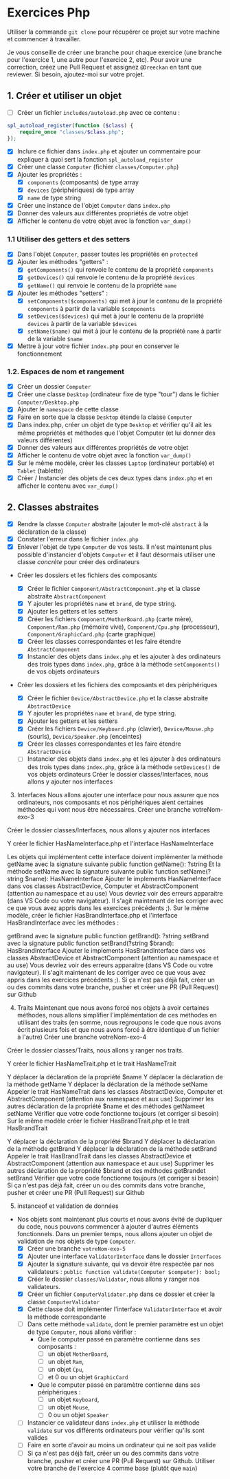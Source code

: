 # Exercices Php

Utiliser la commande `git clone` pour récupérer ce projet sur votre machine et commencer à travailler.

Je vous conseille de créer une branche pour chaque exercice (une branche pour l'exercice 1, une autre pour l'exercice 2, etc). Pour avoir une correction, créez une Pull Request et assignez `@Dreeckan` en tant que reviewer. Si besoin, ajoutez-moi sur votre projet.

## 1. Créer et utiliser un objet

- [ ] Créer un fichier `includes/autoload.php` avec ce contenu :

```php
spl_autoload_register(function ($class) {
    require_once "classes/$class.php";
});
```

- [x] Inclure ce fichier dans `index.php` et ajouter un commentaire pour expliquer à quoi sert la fonction `spl_autoload_register`
- [x] Créer une classe `Computer` (fichier `classes/Computer.php`)
- [x] Ajouter les propriétés :
  - [x] `components` (composants) de type array
  - [x] `devices` (périphériques) de type array
  - [x] `name` de type string
- [x] Créer une instance de l'objet `Computer` dans `index.php`
- [x] Donner des valeurs aux différentes propriétés de votre objet
- [x] Afficher le contenu de votre objet avec la fonction `var_dump()`

### 1.1 Utiliser des getters et des setters

- [x] Dans l'objet `Computer`, passer toutes les propriétés en `protected`
- [x] Ajouter les méthodes "getters" :
  - [x] `getComponents()` qui renvoie le contenu de la propriété `components`
  - [x] `getDevices()` qui renvoie le contenu de la propriété `devices`
  - [x] `getName()` qui renvoie le contenu de la propriété `name`
- [x] Ajouter les méthodes "setters" :
  - [x] `setComponents($components)` qui met à jour le contenu de la propriété `components` à partir de la variable `$components`
  - [x] `setDevices($devices)` qui met à jour le contenu de la propriété `devices` à partir de la variable `$devices`
  - [x] `setName($name)` qui met à jour le contenu de la propriété `name` à partir de la variable `$name`
- [x] Mettre à jour votre fichier `index.php` pour en conserver le fonctionnement

### 1.2. Espaces de nom et rangement

- [x] Créer un dossier `Computer`
- [x] Créer une classe `Desktop` (ordinateur fixe de type "tour") dans le fichier `Computer/Desktop.php`
- [x] Ajouter le `namespace` de cette classe
- [x] Faire en sorte que la classe `Desktop` étende la classe `Computer`
- [x] Dans index.php, créer un objet de type `Desktop` et vérifier qu'il ait les même propriétés et méthodes que l'objet Computer (et lui donner des valeurs différentes)
- [x] Donner des valeurs aux différentes propriétés de votre objet
- [x] Afficher le contenu de votre objet avec la fonction `var_dump()`
- [x] Sur le même modèle, créer les classes `Laptop` (ordinateur portable) et `Tablet` (tablette)
- [x] Créer / Instancier des objets de ces deux types dans `index.php` et en afficher le contenu avec `var_dump()`

## 2. Classes abstraites

- [x] Rendre la classe `Computer` abstraite (ajouter le mot-clé `abstract` à la déclaration de la classe)
- [x] Constater l'erreur dans le fichier `index.php`
- [x] Enlever l'objet de type `Computer` de vos tests. Il n'est maintenant plus possible d'instancier d'objets `Computer` et il faut désormais utiliser une classe _concrète_ pour créer des ordinateurs

- Créer les dossiers et les fichiers des composants

  - [x] Créer le fichier `Component/AbstractComponent.php` et la classe abstraite `AbstractComponent`
  - [x] Y ajouter les propriétés `name` et `brand`, de type string.
  - [x] Ajouter les getters et les setters
  - [x] Créer les fichiers `Component/MotherBoard.php` (carte mère), `Component/Ram.php` (mémoire vive), `Component/Cpu.php` (processeur), `Component/GraphicCard.php` (carte graphique)
  - [x] Créer les classes correspondantes et les faire étendre `AbstractComponent`
  - [x] Instancier des objets dans `index.php` et les ajouter à des ordinateurs des trois types dans `index.php`, grâce à la méthode `setComponents()` de vos objets ordinateurs

- Créer les dossiers et les fichiers des composants et des périphériques
  - [x] Créer le fichier `Device/AbstractDevice.php` et la classe abstraite `AbstractDevice`
  - [x] Y ajouter les propriétés `name` et `brand`, de type string.
  - [x] Ajouter les getters et les setters
  - [x] Créer les fichiers `Device/Keyboard.php` (clavier), `Device/Mouse.php` (souris), `Device/Speaker.php` (enceintes)
  - [x] Créer les classes correspondantes et les faire étendre `AbstractDevice`
  - [ ] Instancier des objets dans `index.php` et les ajouter à des ordinateurs des trois types dans `index.php`, grâce à la méthode `setDevices()` de vos objets ordinateurs
        Créer le dossier classes/Interfaces, nous allons y ajouter nos interfaces

3.  Interfaces
    Nous allons ajouter une interface pour nous assurer que nos ordinateurs, nos composants et nos périphériques aient certaines méthodes qui vont nous être nécessaires.
    Créer une branche votreNom-exo-3

Créer le dossier classes/Interfaces, nous allons y ajouter nos interfaces

Y créer le fichier HasNameInterface.php et l'interface HasNameInterface

Les objets qui implémentent cette interface doivent implémenter la méthode getName avec la signature suivante public function getName(): ?string
Et la méthode setName avec la signature suivante public function setName(?string $name): HasNameInterface
Ajouter le implements HasNameInterface dans vos classes AbstractDevice, Computer et AbstractComponent (attention au namespace et au use)
Vous devriez voir des erreurs apparaitre (dans VS Code ou votre navigateur). Il s'agit maintenant de les corriger avec ce que vous avez appris dans les exercices précédents ;).
Sur le même modèle, créer le fichier HasBrandInterface.php et l'interface HasBrandInterface avec les méthodes :

getBrand avec la signature public function getBrand(): ?string
setBrand avec la signature public function setBrand(?string $brand): HasBrandInterface
Ajouter le implements HasBrandInterface dans vos classes AbstractDevice et AbstractComponent (attention au namespace et au use)
Vous devriez voir des erreurs apparaitre (dans VS Code ou votre navigateur). Il s'agit maintenant de les corriger avec ce que vous avez appris dans les exercices précédents ;).
Si ça n'est pas déjà fait, créer un ou des commits dans votre branche, pusher et créer une PR (Pull Request) sur Github

4. Traits
   Maintenant que nous avons forcé nos objets à avoir certaines méthodes, nous allons simplifier l'implémentation de ces méthodes en utilisant des traits (en somme, nous regroupons le code que nous avons écrit plusieurs fois et que nous avons forcé à être identique d'un fichier à l'autre)
   Créer une branche votreNom-exo-4

Créer le dossier classes/Traits, nous allons y ranger nos traits.

Y créer le fichier HasNameTrait.php et le trait HasNameTrait

Y déplacer la déclaration de la propriété $name
Y déplacer la déclaration de la méthode getName
Y déplacer la déclaration de la méthode setName
Appeler le trait HasNameTrait dans les classes AbstractDevice, Computer et AbstractComponent (attention aux namespace et aux use)
Supprimer les autres déclaration de la propriété $name et des méthodes getNameet setName
Vérifier que votre code fonctionne toujours (et corriger si besoin)
Sur le même modèle créer le fichier HasBrandTrait.php et le trait HasBrandTrait

Y déplacer la déclaration de la propriété $brand
Y déplacer la déclaration de la méthode getBrand
Y déplacer la déclaration de la méthode setBrand
Appeler le trait HasBrandTrait dans les classes AbstractDevice et AbstractComponent (attention aux namespace et aux use)
Supprimer les autres déclaration de la propriété $brand et des méthodes getBrandet setBrand
Vérifier que votre code fonctionne toujours (et corriger si besoin)
Si ça n'est pas déjà fait, créer un ou des commits dans votre branche, pusher et créer une PR (Pull Request) sur Github

5. instanceof et validation de données

- Nos objets sont maintenant plus courts et nous avons évité de dupliquer du code, nous pouvons commencer à ajouter d'autres éléments fonctionnels. Dans un premier temps, nous allons ajouter un objet de validation de nos objets de type `Computer`.
  - [x] Créer une branche `votreNom-exo-5`
  - [x] Ajouter une interface `ValidatorInterface` dans le dossier `Interfaces`
  - [x] Ajouter la signature suivante, qui va devoir être respectée par nos validateurs : `public function validate(Computer $computer): bool;`
  - [x] Créer le dossier `classes/Validator`, nous allons y ranger nos validateurs.
  - [x] Créer un fichier `ComputerValidator.php` dans ce dossier et créer la classe `ComputerValidator`
  - [x] Cette classe doit implémenter l'interface `ValidatorInterface` et avoir la méthode correspondante
  - [ ] Dans cette méthode `validate`, dont le premier paramètre est un objet de type `Computer`, nous allons vérifier :
    - Que le computer passé en paramètre contienne dans ses composants :
      - [ ] un objet `MotherBoard`,
      - [ ] un objet `Ram`,
      - [ ] un objet `Cpu`,
      - [ ] et 0 ou un objet `GraphicCard`
    - Que le computer passé en paramètre contienne dans ses périphériques :
      - [ ] un objet `Keyboard`,
      - [ ] un objet `Mouse`,
      - [ ] 0 ou un objet `Speaker`
  - [ ] Instancier ce validateur dans `index.php` et utiliser la méthode `validate` sur vos différents ordinateurs pour vérifier qu'ils sont valides
  - [ ] Faire en sorte d'avoir au moins un ordinateur qui ne soit pas valide
  - [ ] Si ça n'est pas déjà fait, créer un ou des commits dans votre branche, pusher et créer une PR (Pull Request) sur Github. Utiliser votre branche de l'exercice 4 comme base (plutôt que `main`)
